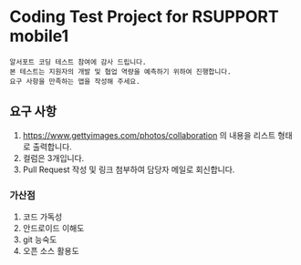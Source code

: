 # Coding Test Project for RSUPPORT mobile1

    알서포트 코딩 테스트 참여에 감사 드립니다.
    본 테스트는 지원자의 개발 및 협업 역량을 예측하기 위하여 진행합니다.
    요구 사항을 만족하는 앱을 작성해 주세요.

## 요구 사항
1. https://www.gettyimages.com/photos/collaboration 의 내용을 리스트 형태로 출력합니다.
2. 컬럼은 3개입니다.
3. Pull Request 작성 및 링크 첨부하여 담당자 메일로 회신합니다.

### 가산점 
1. 코드 가독성
2. 안드로이드 이해도
3. git 능숙도
4. 오픈 소스 활용도
